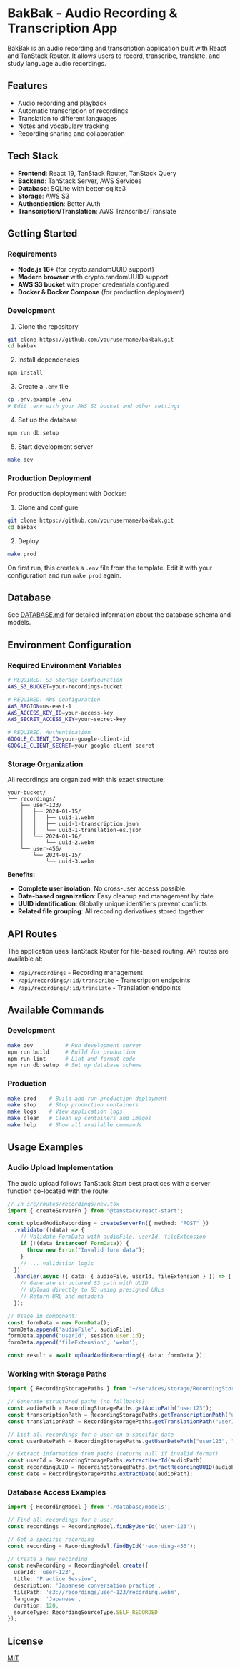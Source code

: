 # BakBak - Audio Recording & Transcription App

BakBak is an audio recording and transcription application built with React and TanStack Router. It allows users to record, transcribe, translate, and study language audio recordings.

## Features

- Audio recording and playback
- Automatic transcription of recordings
- Translation to different languages
- Notes and vocabulary tracking
- Recording sharing and collaboration

## Tech Stack

- **Frontend**: React 19, TanStack Router, TanStack Query
- **Backend**: TanStack Server, AWS Services
- **Database**: SQLite with better-sqlite3
- **Storage**: AWS S3
- **Authentication**: Better Auth
- **Transcription/Translation**: AWS Transcribe/Translate

## Getting Started

### Requirements

- **Node.js 16+** (for crypto.randomUUID support)
- **Modern browser** with crypto.randomUUID support
- **AWS S3 bucket** with proper credentials configured
- **Docker & Docker Compose** (for production deployment)

### Development

1. Clone the repository
```bash
git clone https://github.com/yourusername/bakbak.git
cd bakbak
```

2. Install dependencies
```bash
npm install
```

3. Create a `.env` file
```bash
cp .env.example .env
# Edit .env with your AWS S3 bucket and other settings
```

4. Set up the database
```bash
npm run db:setup
```

5. Start development server
```bash
make dev
```

### Production Deployment

For production deployment with Docker:

1. Clone and configure
```bash
git clone https://github.com/yourusername/bakbak.git
cd bakbak
```

2. Deploy
```bash
make prod
```

On first run, this creates a `.env` file from the template. Edit it with your configuration and run `make prod` again.

## Database

See [DATABASE.md](./DATABASE.md) for detailed information about the database schema and models.

## Environment Configuration

### Required Environment Variables

```bash
# REQUIRED: S3 Storage Configuration
AWS_S3_BUCKET=your-recordings-bucket

# REQUIRED: AWS Configuration  
AWS_REGION=us-east-1
AWS_ACCESS_KEY_ID=your-access-key
AWS_SECRET_ACCESS_KEY=your-secret-key

# REQUIRED: Authentication
GOOGLE_CLIENT_ID=your-google-client-id
GOOGLE_CLIENT_SECRET=your-google-client-secret
```

### Storage Organization

All recordings are organized with this exact structure:

```
your-bucket/
└── recordings/
    ├── user-123/
    │   ├── 2024-01-15/
    │   │   ├── uuid-1.webm
    │   │   ├── uuid-1-transcription.json
    │   │   └── uuid-1-translation-es.json
    │   └── 2024-01-16/
    │       └── uuid-2.webm
    └── user-456/
        └── 2024-01-15/
            └── uuid-3.webm
```

**Benefits:**
- **Complete user isolation**: No cross-user access possible
- **Date-based organization**: Easy cleanup and management by date
- **UUID identification**: Globally unique identifiers prevent conflicts
- **Related file grouping**: All recording derivatives stored together

## API Routes

The application uses TanStack Router for file-based routing. API routes are available at:

- `/api/recordings` - Recording management
- `/api/recordings/:id/transcribe` - Transcription endpoints
- `/api/recordings/:id/translate` - Translation endpoints

## Available Commands

### Development
```bash
make dev          # Run development server
npm run build     # Build for production
npm run lint      # Lint and format code
npm run db:setup  # Set up database schema
```

### Production
```bash
make prod    # Build and run production deployment
make stop    # Stop production containers
make logs    # View application logs
make clean   # Clean up containers and images
make help    # Show all available commands
```

## Usage Examples

### Audio Upload Implementation

The audio upload follows TanStack Start best practices with a server function co-located with the route:

```typescript
// In src/routes/recordings/new.tsx
import { createServerFn } from "@tanstack/react-start";

const uploadAudioRecording = createServerFn({ method: "POST" })
  .validator((data) => {
    // Validate FormData with audioFile, userId, fileExtension
    if (!(data instanceof FormData)) {
      throw new Error("Invalid form data");
    }
    // ... validation logic
  })
  .handler(async ({ data: { audioFile, userId, fileExtension } }) => {
    // Generate structured S3 path with UUID
    // Upload directly to S3 using presigned URLs
    // Return URL and metadata
  });

// Usage in component:
const formData = new FormData();
formData.append('audioFile', audioFile);
formData.append('userId', session.user.id);
formData.append('fileExtension', 'webm');

const result = await uploadAudioRecording({ data: formData });
```

### Working with Storage Paths

```typescript
import { RecordingStoragePaths } from "~/services/storage/RecordingStoragePaths";

// Generate structured paths (no fallbacks)
const audioPath = RecordingStoragePaths.getAudioPath("user123");
const transcriptionPath = RecordingStoragePaths.getTranscriptionPath("user123", "recording-uuid");
const translationPath = RecordingStoragePaths.getTranslationPath("user123", "recording-uuid", "es");

// List all recordings for a user on a specific date
const userDatePath = RecordingStoragePaths.getUserDatePath("user123", "2024-01-15");

// Extract information from paths (returns null if invalid format)
const userId = RecordingStoragePaths.extractUserId(audioPath);
const recordingUUID = RecordingStoragePaths.extractRecordingUUID(audioPath);
const date = RecordingStoragePaths.extractDate(audioPath);
```

### Database Access Examples

```typescript
import { RecordingModel } from './database/models';

// Find all recordings for a user
const recordings = RecordingModel.findByUserId('user-123');

// Get a specific recording
const recording = RecordingModel.findById('recording-456');

// Create a new recording
const newRecording = RecordingModel.create({
  userId: 'user-123',
  title: 'Practice Session',
  description: 'Japanese conversation practice',
  filePath: 's3://recordings/user-123/recording.webm',
  language: 'Japanese',
  duration: 120,
  sourceType: RecordingSourceType.SELF_RECORDED
});
```

## License

[MIT](LICENSE)
